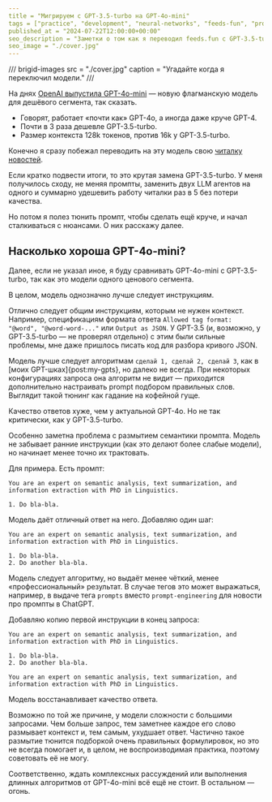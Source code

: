 ```yaml
---
title = "Мигрируем с GPT-3.5-turbo на GPT-4o-mini"
tags = ["practice", "development", "neural-networks", "feeds-fun", "prompt-engineering"]
published_at = "2024-07-22T12:00:00+00:00"
seo_description = "Заметки о том как я переводил feeds.fun с GPT-3.5-turbo на GPT-4o-mini."
seo_image = "./cover.jpg"
---
```


/// brigid-images
src = "./cover.jpg"
caption = "Угадайте когда я переключил модели."
///

На днях [OpenAI выпустила GPT-4o-mini](https://openai.com/index/gpt-4o-mini-advancing-cost-efficient-intelligence/) — новую флагманскую модель для дешёвого сегмента, так сказать.

- Говорят, работает «почти как» GPT-4o, а иногда даже круче GPT-4.
- Почти в 3 раза дешевле GPT-3.5-turbo.
- Размер контекста 128k токенов, против 16k у GPT-3.5-turbo.

Конечно я сразу побежал переводить на эту модель свою [читалку новостей](https://feeds.fun).

Если кратко подвести итоги, то это крутая замена GPT-3.5-turbo. У меня получилось сходу, не меняя промпты, заменить двух LLM агентов на одного и суммарно удешевить работу читалки раз в 5 без потери качества.

Но потом я полез тюнить промпт, чтобы сделать ещё круче, и начал сталкиваться с нюансами. О них расскажу далее.

<!-- more -->

## Насколько хороша GPT-4o-mini?

Далее, если не указал иное, я буду сравнивать GPT-4o-mini с GPT-3.5-turbo, так как это модели одного ценового сегмента.

В целом, модель однозначно лучше следует инструкциям.

Отлично следует общим инструкциям, которым не нужен контекст. Например, спецификациям формата ответа `Allowed tag format: "@word", "@word-word-..."` или `Output as JSON`. У GPT-3.5 (и, возможно, у GPT-3.5-turbo — не проверял отдельно) с этим были сильные проблемы, мне даже пришлось писать код для разбора кривого JSON.

Модель лучше следует алгоритмам `сделай 1, сделай 2, сделай 3`, как в [моих GPT-шках]{post:my-gpts}, но далеко не всегда. При некоторых конфигурациях запроса она алгоритм не видит — приходится дополнительно настраивать prompt подбором правильных слов. Выглядит такой тюнинг как гадание на кофейной гуще.

Качество ответов хуже, чем у актуальной GPT-4o. Но не так критически, как у GPT-3.5-turbo.

Особенно заметна проблема с размытием семантики промпта. Модель не забывает ранние инструкции (как это делают более слабые модели), но начинает менее точно их трактовать.

Для примера. Есть промпт:

```
You are an expert on semantic analysis, text summarization, and information extraction with PhD in Linguistics.

1. Do bla-bla.
```

Модель даёт отличный ответ на него. Добавляю один шаг:

```
You are an expert on semantic analysis, text summarization, and information extraction with PhD in Linguistics.

1. Do bla-bla.
2. Do another bla-bla.
```

Модель следует алгоритму, но выдаёт менее чёткий, менее «профессиональный» результат. В случае тегов это может выражаться, например, в выдаче тега `prompts` вместо `prompt-engineering` для новости про промпты в ChatGPT.

Добавляю копию первой инструкции в конец запроса:

```
You are an expert on semantic analysis, text summarization, and information extraction with PhD in Linguistics.

1. Do bla-bla.
2. Do another bla-bla.

You are an expert on semantic analysis, text summarization, and information extraction with PhD in Linguistics.
```

Модель восстанавливает качество ответа.

Возможно по той же причине, у модели сложности с большими запросами. Чем больше запрос, тем заметнее каждое его слово размывает контекст и, тем самым, ухудшает ответ. Частично такое размытие тюнится подборкой очень правильных формулировок, но это не всегда помогает и, в целом, не воспроизводимая практика, поэтому советовать её не могу.

Соответственно, ждать комплексных рассуждений или выполнения длинных алгоритмов от GPT-4o-mini всё ещё не стоит. В остальном — огонь.
